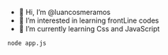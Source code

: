 - 👋 Hi, I’m @luancosmeramos
- 👀 I’m interested in learning frontLine codes
- 🌱 I’m currently learning Css and JavaScript

````
node app.js
````
